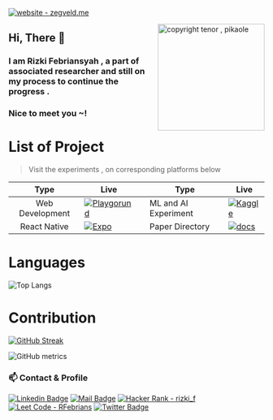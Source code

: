 [![website - zegveld.me](https://img.shields.io/badge/website-zegveld.me-9e4ec7)](https://zegveld.me)


<!-- <div align="right" width="350"> -->
 <img alt="copyright tenor , pikaole" align="right" width="210" src="https://c.tenor.com/BNMsRxRtCmkAAAAC/yay-happy.gif?raw=true">
<!-- </div> -->

<h2 align="left">Hi, There 👋 </h2>
<h3 align="left">I am Rizki Febriansyah , a part of associated researcher and still on my process to continue the progress .</h3>
<h3 align="left">Nice to meet you ~!</h3>

# List of Project
> Visit the experiments , on corresponding platforms below

| Type  | Live  |  | Type  | Live  |
|:-:|---|---|---|---|
|Web Development | [![Playgorund](https://img.shields.io/badge/Codesandbox-040404?style=for-the-badge&logo=codesandbox&logoColor=DBDBDB)](https://codesandbox.io/u/zegveld)  | |  ML and AI Experiment  |  [![Kaggle](https://img.shields.io/badge/Kaggle-035a7d?style=for-the-badge&logo=kaggle&logoColor=white)](https://www.kaggle.com/zegveld)  |
| React Native | [![Expo](https://img.shields.io/badge/expo-1C1E24?style=for-the-badge&logo=expo&logoColor=#D04A37)](https://expo.dev/@zegveld?tab=snacks) |  |  Paper Directory | [![docs](https://img.shields.io/badge/Journal-lightblue?style=for-the-badge&logo=appveyor)](https://github.com/RFebrians/index-journal)  | 

# Languages
![Top Langs](https://github-readme-stats.vercel.app/api/top-langs/?username=RFebrians&layout=compact&bg_color=DEG,0F2027,203A43,2C5364&title_color=E9CEDF&text_color=E9CEDF)

# Contribution
[![GitHub Streak](http://github-readme-streak-stats.herokuapp.com?user=RFebrians&theme=github-dark&date_format=M%20j%5B%2C%20Y%5D&fire=DD00C2)](https://git.io/streak-stats)




<!-- matrix -->
![GitHub metrics](https://metrics.lecoq.io/RFebrians)
<!-- [<img src='https://cdn.jsdelivr.net/npm/simple-icons@3.0.1/icons/github.svg' alt='github' height='40'>](https://github.com/RFebrians)   -->

### 📫 Contact & Profile

[![Linkedin Badge](https://img.shields.io/badge/-LinkedIn-0e76a8?style=flat&labelColor=0e76a8&logo=linkedin&logoColor=white)](https://www.linkedin.com/in/rizki-febriansyah97) 
[![Mail Badge](https://img.shields.io/badge/-Mail-c0392b?style=flat&labelColor=c0392b&logo=gmail&logoColor=white)](mailto:ekikz1997@gmail.com)
[![Hacker Rank - rizki_f](https://img.shields.io/badge/Hacker_Rank-rizki__f-2ea44f?logo=Hackerrank)](https://hackerrank.com/rizki_f)
[![Leet Code - RFebrians](https://img.shields.io/badge/Leet_Code-RFebrians-ebcc34?logo=Leetcode&logoColor=ebcc34)](https://leetcode.com/RFebrians/)
[![Twitter Badge](https://img.shields.io/badge/-Twitter-1ca0f1?style=flat&labelColor=1ca0f1&logo=twitter&logoColor=white&link=https://twitter.com/zegveld_22)](https://twitter.com/zegveld_22)  



<!-- Top Technologies -->


<!--
**RFebrians/RFebrians** is a ✨ _special_ ✨ repository because its `README.md` (this file) appears on your GitHub profile.

Here are some ideas to get you started:

- 🔭 I’m currently working on ...
- 🌱 I’m currently learning ...
- 👯 I’m looking to collaborate on ...
- 🤔 I’m looking for help with ...
- 💬 Ask me about ...
- 📫 How to reach me: ...
- 😄 Pronouns: ...
- ⚡ Fun fact: ...
-->

